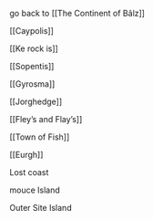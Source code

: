 go back to [[The Continent of Bâlz]]

[[Caypolis]]

[[Ke rock is]]

[[Sopentis]]

[[Gyrosma]]

[[Jorghedge]]

[[Fley’s and Flay’s]]

[[Town of Fish]]

[[Eurgh]] 

Lost coast

mouce Island

Outer Site Island

